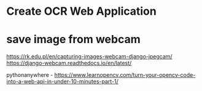 # Create OCR Web Application


# save image from webcam

https://rk.edu.pl/en/capturing-images-webcam-django-jpegcam/
https://django-webcam.readthedocs.io/en/latest/


pythonanywhere - https://www.learnopencv.com/turn-your-opencv-code-into-a-web-api-in-under-10-minutes-part-1/